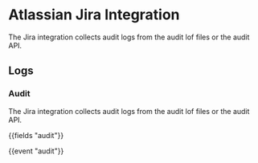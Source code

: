 # Atlassian Jira Integration

The Jira integration collects audit logs from the audit lof files or the audit API.

## Logs

### Audit

The Jira integration collects audit logs from the audit lof files or the audit API.

{{fields "audit"}}

{{event "audit"}}